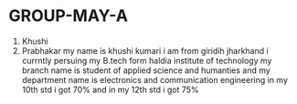 # GROUP-MAY-A
1. Khushi
2. Prabhakar
my name is khushi kumari
i am from giridih jharkhand
i currntly persuing my B.tech form haldia institute of technology
my branch name is student of applied science and humanties
and my department name is electronics and communication engineering
in my 10th std i got 70%
and in my 12th std i got 75%